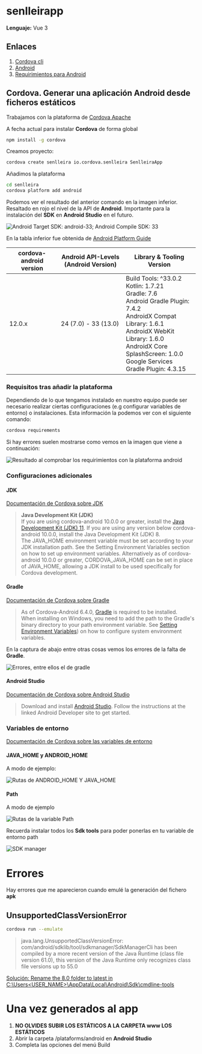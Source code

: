 # senlleirapp

**Lenguaje:** Vue 3

## Enlaces

1. [Cordova cli](https://cordova.apache.org/docs/en/12.x/guide/cli/index.html)
2. [Android](https://cordova.apache.org/docs/en/12.x/guide/platforms/android/index.html)
3. [Requirimientos para Android](https://cordova.apache.org/docs/en/12.x/guide/platforms/android/index.html#requirements-and-support)

## Cordova. Generar una aplicación Android desde ficheros estáticos

Trabajamos con la plataforma de [Cordova Apache](https://cordova.apache.org/)

A fecha actual para instalar **Cordova** de forma global

```sh
npm install -g cordova
```

Creamos proyecto:

```sh
cordova create senlleira io.cordova.senlleira SenlleiraApp
```

Añadimos la plataforma

```sh
cd senlleira
cordova platform add android
```

Podemos ver el resultado del anterior comando en la imagen inferior. Resaltado en rojo el nivel de la API de **Android**. Importante para la instalación del **SDK** en **Android Studio** en el futuro.

<img src="./assets/cordova-platform-add.webp" with="600" alt="Android Target SDK: android-33;   Android Compile SDK: 33">

En la tabla inferior fue obtenida de [Android Platform Guide](https://cordova.apache.org/docs/en/12.x/guide/platforms/android/index.html)

| cordova-android version | Android API-Levels (Android Version) | Library & Tooling Version |
| ----------------------- | ------------------------------------ | ------------------------- |
| 12.0.x                  | 24 (7.0) - 33 (13.0)                 | Build Tools: ^33.0.2<br>Kotlin: 1.7.21<br>Gradle: 7.6<br>Android Gradle Plugin: 7.4.2<br>AndroidX Compat Library: 1.6.1<br>AndroidX WebKit Library: 1.6.0<br>AndroidX Core SplashScreen: 1.0.0<br>Google Services Gradle Plugin: 4.3.15      |

### Requisitos tras añadir la plataforma

Dependiendo de lo que tengamos instalado en nuestro equipo puede ser necesario realizar ciertas configuraciones (e.g configurar variables de entorno) o instalaciones. Esta información la podemos ver con el siguiente comando:

```sh
cordova requirements
```

Si hay errores suelen mostrarse como vemos en la imagen que viene a continuación:

<img src="./assets/cordova-ls-requirements-cmd.webp" with="600" alt="Resultado al comprobar los requirimientos con la plataforma android">

### Configuraciones adicionales

#### JDK

[Documentación de Cordova sobre JDK](https://cordova.apache.org/docs/en/12.x/guide/platforms/android/index.html#java-development-kit-jdk)

>**Java Development Kit (JDK)** <br>If you are using cordova-android 10.0.0 or greater, install the [Java Development Kit (JDK) 11](https://www.oracle.com/java/technologies/downloads/#java11).
>If you are using any version below cordova-android 10.0.0, install the Java Development Kit (JDK) 8.<br>The JAVA_HOME environment variable must be set according to your JDK installation path. See the Setting Environment Variables section on how to set up environment variables. Alternatively as of cordova-android 10.0.0 or greater, CORDOVA_JAVA_HOME can be set in place of JAVA_HOME, allowing a JDK install to be used specifically for Cordova development.

#### Gradle

[Documentación de Cordova sobre Gradle](https://cordova.apache.org/docs/en/12.x/guide/platforms/android/index.html#gradle)

>As of Cordova-Android 6.4.0, [Gradle](https://gradle.org/install/) is required to be installed.<br>When installing on Windows, you need to add the path to the Gradle's binary directory to your path environment variable. See [Setting Environment Variables](https://cordova.apache.org/docs/en/12.x/guide/platforms/android/index.html#setting-environment-variables)) on how to configure system environment variables.

En la captura de abajo entre otras cosas vemos los errores de la falta de **Gradle**.

<img src="./assets/gradle-not-installed.webp" with="600" alt="Errores, entre ellos el de gradle">

#### Android Studio

[Documentación de Cordova sobre Android Studio](https://cordova.apache.org/docs/en/12.x/guide/platforms/android/index.html#android-studio)

>Download and install [Android Studio](https://developer.android.com/studio?hl=es-419). Follow the instructions at the linked Android Developer site to get started.

### Variables de entorno

[Documentación de Cordova sobre las variables de entorno](https://cordova.apache.org/docs/en/12.x/guide/platforms/android/index.html#setting-environment-variables)

#### JAVA_HOME y ANDROID_HOME

A modo de ejemplo:

<img src="./assets/enviroment-variables.webp" with="600" alt="Rutas de ANDROID_HOME Y JAVA_HOME">

#### Path

A modo de ejemplo

<img src="./assets/path.webp" with="600" alt="Rutas de la variable Path">

Recuerda instalar todos los **Sdk tools** para poder ponerlas en tu variable de entorno path

<img src="./assets/sdk-manager.webp" with="600" alt="SDK manager">

# Errores

Hay errores que me aparecieron cuando emulé la generación del fichero **apk**

## UnsupportedClassVersionError

```sh
cordova run --emulate
```

>java.lang.UnsupportedClassVersionError: 
com/android/sdklib/tool/sdkmanager/SdkManagerCli has been compiled 
by a more recent version of the Java Runtime (class file version 61.0), 
this version of the Java Runtime only recognizes class file versions up to 55.0

[Solución: Rename the 8.0 folder to latest in C:\Users\<USER_NAME>\AppData\Local\Android\Sdk\cmdline-tools](https://stackoverflow.com/questions/76882205/error-linkageerror-occurred-while-loading-main-class-com-android-sdklib-tool-sd)

# Una vez generados al app

1. **NO OLVIDES SUBIR LOS ESTÁTICOS A LA CARPETA www LOS ESTÁTICOS**
2. Abrir la carpeta /plataforms/android en **Android Studio**
3. Completa las opciones del menú Build
